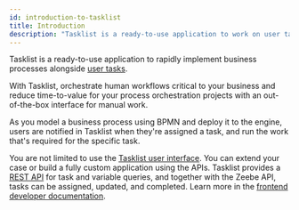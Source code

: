 ```yaml
---
id: introduction-to-tasklist
title: Introduction
description: "Tasklist is a ready-to-use application to work on user tasks."
---
```


Tasklist is a ready-to-use application to rapidly implement business processes alongside [user tasks](/components/modeler/bpmn/user-tasks/user-tasks.md).

With Tasklist, orchestrate human workflows critical to your business and reduce time-to-value for your process orchestration projects with an out-of-the-box interface for manual work.

As you model a business process using BPMN and deploy it to the engine, users are notified in Tasklist when they're assigned a task, and run the work that's required for the specific task.

You are not limited to use the [Tasklist user interface](/docs/components/tasklist/userguide/using-tasklist.md). You can extend your case or build a fully custom application using the APIs. Tasklist provides a [REST API](/docs/apis-tools/tasklist-api-rest/tasklist-api-rest-overview.md) for task and variable queries, and together with the Zeebe API, tasks can be assigned, updated, and completed. Learn more in the [frontend developer documentation](/apis-tools/frontend-development/01-task-applications/01-introduction-to-task-applications.md).
